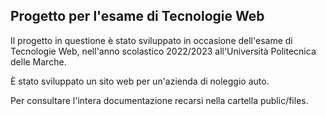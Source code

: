 ## Progetto per l'esame di Tecnologie Web

Il progetto in questione è stato sviluppato in occasione dell'esame di Tecnologie Web, nell'anno scolastico 2022/2023 all'Università Politecnica delle Marche.

È stato sviluppato un sito web per un'azienda di noleggio auto.

Per consultare l'intera documentazione recarsi nella cartella public/files.
